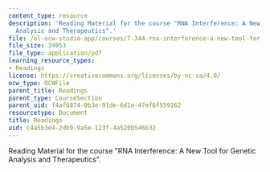 ```yaml
---
content_type: resource
description: 'Reading Material for the course "RNA Interference: A New Tool for Genetic
  Analysis and Therapeutics".'
file: /ol-ocw-studio-app/courses/7-344-rna-interference-a-new-tool-for-genetic-analysis-and-therapeutics-fall-2004/c4a5b3e42db99a5e123f4a520b546b32_readings_7344.pdf
file_size: 34953
file_type: application/pdf
learning_resource_types:
- Readings
license: https://creativecommons.org/licenses/by-nc-sa/4.0/
ocw_type: OCWFile
parent_title: Readings
parent_type: CourseSection
parent_uid: f4af6874-0b3e-91de-6d1e-47ef6f559162
resourcetype: Document
title: Readings
uid: c4a5b3e4-2db9-9a5e-123f-4a520b546b32
---
```

Reading Material for the course "RNA Interference: A New Tool for Genetic Analysis and Therapeutics".